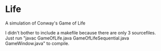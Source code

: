 Life
====
A simulation of Conway's Game of Life

I didn't bother to include a makefile because there are only 3 sourcefiles.<br>
Just run "javac GameOfLife.java GameOfLifeSequential.java GameWindow.java" to compile.
